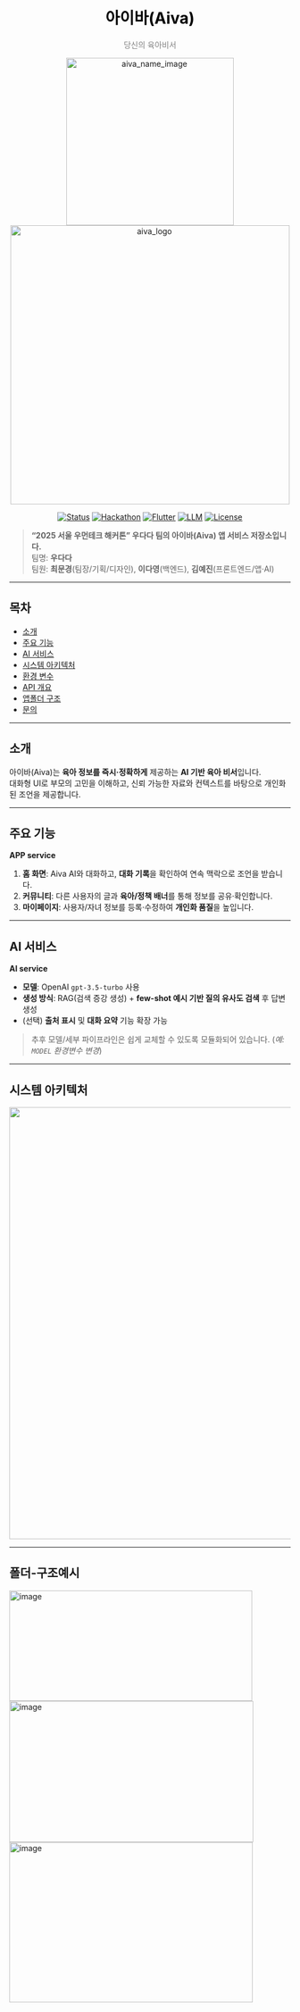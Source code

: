 <h1 align="center" style="color:black; font-weight:bold;">
  아이바(Aiva)
</h1>

<p align="center" style="color:gray; font-size:14px;">
  당신의 육아비서
</p>


<p align="center">
  <img width="300" height="300" alt="aiva_name_image" src="https://github.com/user-attachments/assets/a3886fda-f091-42ae-94ac-6cbcdf98f89f" />
  <img width="500" height="500" alt="aiva_logo" src="https://github.com/user-attachments/assets/74de9561-abea-4c44-8c40-6f35fb7a5fc9" />
</p>

<p align="center">
  <a href="#"><img alt="Status" src="https://img.shields.io/badge/status-alpha-blue"></a>
  <a href="#"><img alt="Hackathon" src="https://img.shields.io/badge/2025%20Seoul%20WomenTech-우다다-ff69b4"></a>
  <a href="#"><img alt="Flutter" src="https://img.shields.io/badge/app-Flutter-informational"></a>
  <a href="#"><img alt="LLM" src="https://img.shields.io/badge/LLM-OpenAI%20gpt--3.5--turbo-6C63FF"></a>
  <a href="#"><img alt="License" src="https://img.shields.io/badge/license-TBD-lightgrey"></a>
</p>

> **“2025 서울 우먼테크 해커톤” 우다다 팀의 아이바(Aiva) 앱 서비스 저장소입니다.**  
> 팀명: **우다다**  
> 팀원: **최문경**(팀장/기획/디자인), **이다영**(백엔드), **김예진**(프론트엔드/앱·AI)

---

## 목차
- [소개](#소개)
- [주요 기능](#주요-기능)
- [AI 서비스](#ai-서비스)
- [시스템 아키텍처](#시스템-아키텍처)
- [환경 변수](#환경-변수)
- [API 개요](#api-개요)
- [앱폴더 구조](#폴더-구조예시)
- [문의](#문의)

---

## 소개
아이바(Aiva)는 **육아 정보를 즉시·정확하게** 제공하는 **AI 기반 육아 비서**입니다.  
대화형 UI로 부모의 고민을 이해하고, 신뢰 가능한 자료와 컨텍스트를 바탕으로 개인화된 조언을 제공합니다.

---

## 주요 기능
**APP service**
1. **홈 화면**: Aiva AI와 대화하고, **대화 기록**을 확인하여 연속 맥락으로 조언을 받습니다.  
2. **커뮤니티**: 다른 사용자의 글과 **육아/정책 배너**를 통해 정보를 공유·확인합니다.  
3. **마이페이지**: 사용자/자녀 정보를 등록·수정하여 **개인화 품질**을 높입니다.

---

## AI 서비스
**AI service**
- **모델**: OpenAI `gpt-3.5-turbo` 사용  
- **생성 방식**: RAG(검색 증강 생성) + **few-shot 예시 기반 질의 유사도 검색** 후 답변 생성  
- (선택) **출처 표시** 및 **대화 요약** 기능 확장 가능

> 추후 모델/세부 파이프라인은 쉽게 교체할 수 있도록 모듈화되어 있습니다. (*예: `MODEL` 환경변수 변경*)

---

## 시스템 아키텍처

<p align="center">
  <img width="2525" height="774" alt="aiva server architecture drawio" src="https://github.com/user-attachments/assets/45ac2b1a-7e93-45b3-ad5a-e95c4f089062" />
</p>

---

## 폴더-구조예시
<img width="435" height="198" alt="image" src="https://github.com/user-attachments/assets/dcde9ee9-c83d-4719-9400-d15740cfd954" /></br>
<img width="437" height="253" alt="image" src="https://github.com/user-attachments/assets/3a395d84-52ae-4863-8a88-a4b213aa9798" /></br>
<img width="436" height="287" alt="image" src="https://github.com/user-attachments/assets/9a96d0de-76ad-4a23-81af-97f2195bc2a0" /></br>


